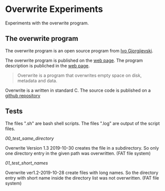 # Overwrite Experiments

Experiments with the overwrite program.

## The overwrite program

The overwrite program is an open source program from [Ivo Gjorgjievski](https://github.com/ivoprogram).

The overwrite program is published on the [web page](https://ivoprogram.github.io/content/en/index.html).
The program description is publiched in the [web page](https://ivoprogram.github.io/content/en/index.html).
> Overwrite is a program that overwrites empty space on disk, metadata and data.

Overwrite is a written in standard C. The source code is published on a [github repository](https://github.com/ivoprogram/overwrite)

## Tests

The files ".sh" are bash shell scripts.
The files ".log" are output of the script files.

*00_test_same_directory*

Overwrite Version 1.3 2019-10-30 creates the file in a subdirectory.
So only one directory entry in the given path was overwritten.
(FAT file system)

*01_test_short_names*

Overwrite ver1.2-2019-10-28 create files with long names.
So the directory entry with short name inside the directory list was not overwritten.
(FAT file system)
